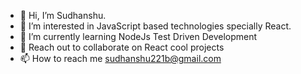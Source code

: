 - 👋 Hi, I’m Sudhanshu.
- 👀 I’m interested in JavaScript based technologies specially React.
- 🌱 I’m currently learning NodeJs Test Driven Development 
- 💞️ Reach out to collaborate on React cool projects
- 📫 How to reach me sudhanshu221b@gmail.com

<!---
sid221/sid221 is a ✨ special ✨ repository because its `README.md` (this file) appears on your GitHub profile.
You can click the Preview link to take a look at your changes.
--->
